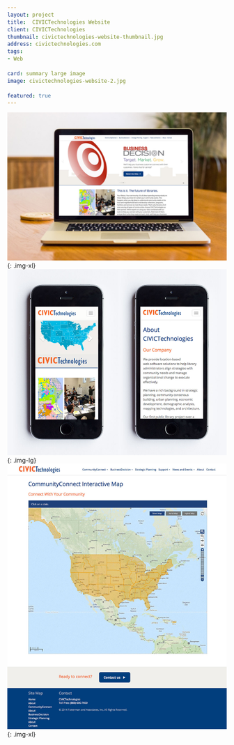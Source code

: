 ```yaml
---
layout: project
title:  CIVICTechnologies Website
client: CIVICTechnologies
thumbnail: civictechnologies-website-thumbnail.jpg
address: civictechnologies.com
tags:
- Web

card: summary large image
image: civictechnologies-website-2.jpg

featured: true
---
```


![CIVICTechnologies Website](/img/civictechnologies-website.jpg){: .img-xl}
![CIVICTechnologies Website](/img/civictechnologies-website-2.jpg){: .img-lg}
![CIVICTechnologies Website](/img/civictechnologies-website-3.jpg){: .img-xl}